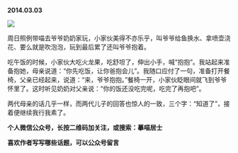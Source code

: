 
          
            
**2014.03.03**



![](//upload-images.jianshu.io/upload_images/51001-bbfb903e16f10b15.jpg)




周日照例带喵去爷爷奶奶家玩，小家伙美得不亦乐乎，叫爷爷给鱼换水、拿喷壶浇花、要么就是吹泡泡，玩到最后累了还叫爷爷抱着。

吃午饭的时候，小家伙大吃火龙果，吃舒坦了，伸出小手，喊“抱抱”。我站起来准备抱她，母亲说道：“你先吃饭，让你爸抱会儿”。我随口应付了一句，准备打开餐椅，父亲已经起来，说道：“来，爷爷抱抱。”餐椅一开，小家伙眨眼间就飞到爷爷怀里了。这时听见奶奶对父亲说：“你的饭还没吃完呢，吃完了再抱吧”。

两代母亲的话几乎一样，而两代儿子的回答也惊人的一致，三个字：“知道了”，接着便继续我行我素了。


**个人微信公众号，长按二维码加关注，或搜索：摹喵居士**

**喜欢作者写写哪些话题，可以公众号留言**




          
        